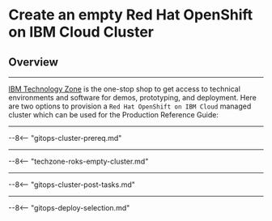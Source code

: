# Create an empty Red Hat OpenShift on IBM Cloud Cluster

<!--- cSpell:ignore qube cntk autoplay allowfullscreen techzone -->

## Overview

---

[IBM Technology Zone](https://techzone.ibm.com/) is the one-stop shop to get access to technical environments and software for demos, prototyping, and deployment.  Here are two options to provision a `Red Hat OpenShift on IBM Cloud` managed cluster which can be used for the Production Reference Guide: 

---

--8<-- "gitops-cluster-prereq.md"

---

--8<-- "techzone-roks-empty-cluster.md"

--- 

--8<-- "gitops-cluster-post-tasks.md"

---

--8<-- "gitops-deploy-selection.md"
